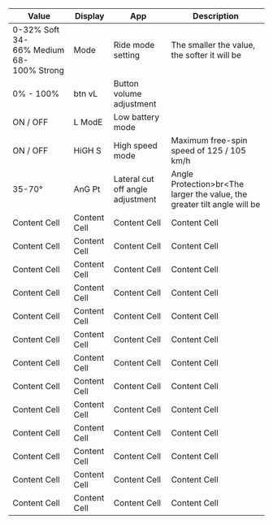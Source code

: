 | Value | Display | App | Description |
| --- | --- | --- | --- |
| 0-32%&nbsp;Soft<br>34-66%&nbsp;Medium<br>68-100%&nbsp;Strong | Mode | Ride mode setting | The smaller the value, the softer it will be |
| 0% - 100% | btn vL | Button volume adjustment |  |
| ON / OFF | L ModE | Low battery mode |  |
| ON / OFF | HiGH S | High speed mode | Maximum free-spin speed of 125 / 105 km/h |
| 35-70° | AnG Pt | Lateral cut off angle adjustment | Angle Protection>br<The larger the value, the greater tilt angle will be |
| Content Cell  | Content Cell  | Content Cell  | Content Cell  |
| Content Cell  | Content Cell  | Content Cell  | Content Cell  |
| Content Cell  | Content Cell  | Content Cell  | Content Cell  |
| Content Cell  | Content Cell  | Content Cell  | Content Cell  |
| Content Cell  | Content Cell  | Content Cell  | Content Cell  |
| Content Cell  | Content Cell  | Content Cell  | Content Cell  |
| Content Cell  | Content Cell  | Content Cell  | Content Cell  |
| Content Cell  | Content Cell  | Content Cell  | Content Cell  |
| Content Cell  | Content Cell  | Content Cell  | Content Cell  |
| Content Cell  | Content Cell  | Content Cell  | Content Cell  |
| Content Cell  | Content Cell  | Content Cell  | Content Cell  |
| Content Cell  | Content Cell  | Content Cell  | Content Cell  |
| Content Cell  | Content Cell  | Content Cell  | Content Cell  |
